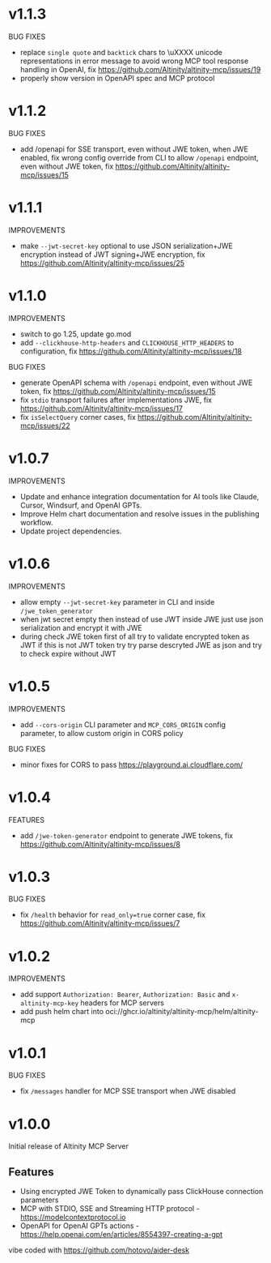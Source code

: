 # v1.1.3
BUG FIXES
- replace `single quote` and `backtick` chars to \uXXXX unicode representations in error message to avoid wrong MCP tool response handling in OpenAI, fix https://github.com/Altinity/altinity-mcp/issues/19 
- properly show version in OpenAPI spec and MCP protocol

# v1.1.2
BUG FIXES
- add /openapi for SSE transport, even without JWE token, when JWE enabled, fix wrong config override from CLI to allow `/openapi` endpoint, even without JWE token, fix https://github.com/Altinity/altinity-mcp/issues/15

# v1.1.1
IMPROVEMENTS
- make `--jwt-secret-key` optional to use JSON serialization+JWE encryption instead of JWT signing+JWE encryption, fix https://github.com/Altinity/altinity-mcp/issues/25

# v1.1.0
IMPROVEMENTS
- switch to go 1.25, update go.mod
- add `--clickhouse-http-headers` and `CLICKHOUSE_HTTP_HEADERS` to configuration, fix https://github.com/Altinity/altinity-mcp/issues/18

BUG FIXES
- generate OpenAPI schema with `/openapi` endpoint, even without JWE token, fix https://github.com/Altinity/altinity-mcp/issues/15
- fix `stdio` transport failures after implementations JWE, fix https://github.com/Altinity/altinity-mcp/issues/17
- fix `isSelectQuery` corner cases, fix https://github.com/Altinity/altinity-mcp/issues/22

# v1.0.7
IMPROVEMENTS
- Update and enhance integration documentation for AI tools like Claude, Cursor, Windsurf, and OpenAI GPTs.
- Improve Helm chart documentation and resolve issues in the publishing workflow.
- Update project dependencies.

# v1.0.6
IMPROVEMENTS
- allow empty `--jwt-secret-key` parameter in CLI and inside `/jwe_token_generator`
- when jwt secret empty then instead of use JWT inside JWE just use json serialization and encrypt it with JWE 
- during check JWE token first of all try to validate encrypted token as JWT if this is not JWT token try try parse descryted JWE as json and try to check expire without JWT

# v1.0.5
IMPROVEMENTS
- add `--cors-origin` CLI parameter and `MCP_CORS_ORIGIN` config parameter, to allow custom origin in CORS policy

BUG FIXES
- minor fixes for CORS to pass https://playground.ai.cloudflare.com/

# v1.0.4
FEATURES
- add `/jwe-token-generator` endpoint to generate JWE tokens, fix https://github.com/Altinity/altinity-mcp/issues/8

# v1.0.3
BUG FIXES
- fix `/health` behavior for `read_only=true` corner case, fix https://github.com/Altinity/altinity-mcp/issues/7

# v1.0.2
IMPROVEMENTS
- add support `Authorization: Bearer`, `Authorization: Basic` and `x-altinity-mcp-key` headers for MCP servers
- add push helm chart into oci://ghcr.io/altinity/altinity-mcp/helm/altinity-mcp

# v1.0.1
BUG FIXES
- fix `/messages` handler for MCP SSE transport when JWE disabled

# v1.0.0
Initial release of Altinity MCP Server

## Features
- Using encrypted JWE Token to dynamically pass ClickHouse connection parameters
- MCP with STDIO, SSE and Streaming HTTP protocol - https://modelcontextprotocol.io
- OpenAPI for OpenAI GPTs actions - https://help.openai.com/en/articles/8554397-creating-a-gpt

vibe coded with https://github.com/hotovo/aider-desk
